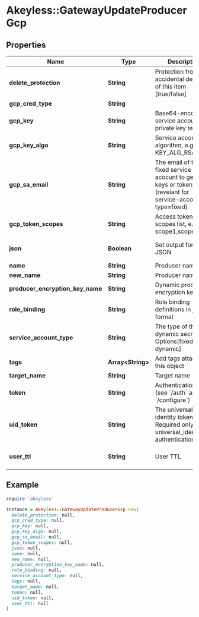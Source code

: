 # Akeyless::GatewayUpdateProducerGcp

## Properties

| Name | Type | Description | Notes |
| ---- | ---- | ----------- | ----- |
| **delete_protection** | **String** | Protection from accidental deletion of this item [true/false] | [optional] |
| **gcp_cred_type** | **String** |  | [optional] |
| **gcp_key** | **String** | Base64-encoded service account private key text | [optional] |
| **gcp_key_algo** | **String** | Service account key algorithm, e.g. KEY_ALG_RSA_1024 | [optional] |
| **gcp_sa_email** | **String** | The email of the fixed service acocunt to generate keys or tokens for. (revelant for service-account-type&#x3D;fixed) | [optional] |
| **gcp_token_scopes** | **String** | Access token scopes list, e.g. scope1,scope2 | [optional] |
| **json** | **Boolean** | Set output format to JSON | [optional][default to false] |
| **name** | **String** | Producer name |  |
| **new_name** | **String** | Producer name | [optional] |
| **producer_encryption_key_name** | **String** | Dynamic producer encryption key | [optional] |
| **role_binding** | **String** | Role binding definitions in json format | [optional] |
| **service_account_type** | **String** | The type of the gcp dynamic secret. Options[fixed, dynamic] | [default to &#39;fixed&#39;] |
| **tags** | **Array&lt;String&gt;** | Add tags attached to this object | [optional] |
| **target_name** | **String** | Target name | [optional] |
| **token** | **String** | Authentication token (see &#x60;/auth&#x60; and &#x60;/configure&#x60;) | [optional] |
| **uid_token** | **String** | The universal identity token, Required only for universal_identity authentication | [optional] |
| **user_ttl** | **String** | User TTL | [optional][default to &#39;60m&#39;] |

## Example

```ruby
require 'akeyless'

instance = Akeyless::GatewayUpdateProducerGcp.new(
  delete_protection: null,
  gcp_cred_type: null,
  gcp_key: null,
  gcp_key_algo: null,
  gcp_sa_email: null,
  gcp_token_scopes: null,
  json: null,
  name: null,
  new_name: null,
  producer_encryption_key_name: null,
  role_binding: null,
  service_account_type: null,
  tags: null,
  target_name: null,
  token: null,
  uid_token: null,
  user_ttl: null
)
```

